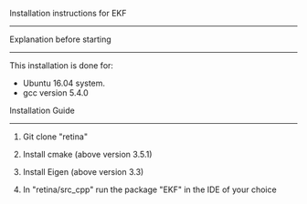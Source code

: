Installation instructions for EKF
*********************************

Explanation before starting
***************************

This installation is done for:
- Ubuntu 16.04 system.
- gcc version 5.4.0


Installation Guide
******************

1. Git clone "retina"

2. Install cmake (above version 3.5.1)

3. Install Eigen (above version 3.3)

4. In "retina/src_cpp" run the package "EKF" in the IDE of your choice

